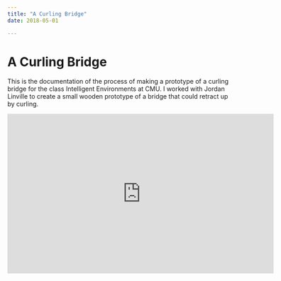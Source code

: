 ```yaml
---
title: "A Curling Bridge"
date: 2018-05-01

---
```


# A Curling Bridge 

This is the documentation of the process of making a prototype of a curling bridge for the class Intelligent Environments at CMU. I worked with Jordan Linville to create a small wooden prototype of a bridge that could retract up by curling. 


<iframe src="https://player.vimeo.com/video/268170617" width="600" height="360" frameborder="0" allow="autoplay; fullscreen" allowfullscreen></iframe>